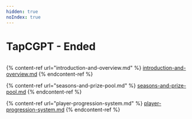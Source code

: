 ```yaml
---
hidden: true
noIndex: true
---
```


# TapCGPT - Ended

<figure><img src="../../.gitbook/assets/05. CGPT TAP.png" alt=""><figcaption></figcaption></figure>

{% content-ref url="introduction-and-overview.md" %}
[introduction-and-overview.md](introduction-and-overview.md)
{% endcontent-ref %}

{% content-ref url="seasons-and-prize-pool.md" %}
[seasons-and-prize-pool.md](seasons-and-prize-pool.md)
{% endcontent-ref %}

{% content-ref url="player-progression-system.md" %}
[player-progression-system.md](player-progression-system.md)
{% endcontent-ref %}
